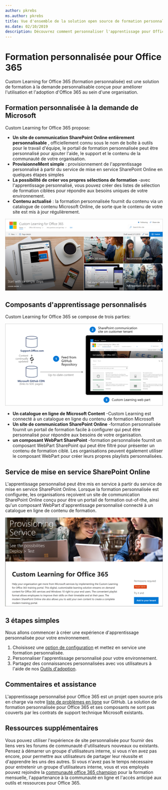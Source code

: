 ```yaml
---
author: pkrebs
ms.author: pkrebs
title: Vue d'ensemble de la solution open source de formation personnalisée pour Office 365
ms.date: 02/10/2019
description: Découvrez comment personnaliser l'apprentissage pour Office 365 peut accélérer l'utilisation et l'adoption d'Office 365 au sein de votre organisation. Nos solutions incluent un composant WebPart SharePoint Online personnalisé et un site de formation aux communications SharePoint Online modernes qui est facile à configurer pour votre client Office 365.
---
```


# <a name="custom-learning-for-office-365"></a>Formation personnalisée pour Office 365
Custom Learning for Office 365 (formation personnalisée) est une solution de formation à la demande personnalisable conçue pour améliorer l'utilisation et l'adoption d'Office 365 au sein d'une organisation. 

## <a name="on-demand-custom-training-from-microsoft"></a>Formation personnalisée à la demande de Microsoft

Custom Learning for Office 365 propose:

- **Un site de communication SharePoint Online entièrement personnalisable** , officiellement connu sous le nom de boîte à outils pour le travail d'équipe, le portail de formation personnalisée peut être personnalisé pour ajouter l'aide, le support et le contenu de la communauté de votre organisation.
- **ProvisionneMent simple** : provisionnement de l'apprentissage personnalisé à partir du service de mise en service SharePoint Online en quelques étapes simples
- **La possibilité de créer vos propres sélections de formation** -avec l'apprentissage personnalisé, vous pouvez créer des listes de sélection de formation ciblées pour répondre aux besoins uniques de votre environnement.
- **Contenu actualisé** : la formation personnalisée fournit du contenu via un catalogue de contenu Microsoft Online, de sorte que le contenu de votre site est mis à jour régulièrement.

![CG-Introducing. png](media/cg-introducing.png)

## <a name="custom-learning-components"></a>Composants d'apprentissage personnalisés
Custom Learning for Office 365 se compose de trois parties: 

![CG-howitworks. png](media/cg-howitworks.png)

- **Un catalogue en ligne de Microsoft Content** -Custom Learning est connecté à un catalogue en ligne du contenu de formation Microsoft
- **Un site de communication SharePoint Online** -formation personnalisée fournit un portail de formation facile à configurer qui peut être personnalisé pour répondre aux besoins de votre organisation.
- **un composant WebPart SharePoint** -formation personnalisée fournit un composant WebPart SharePoint qui peut être filtré pour présenter un contenu de formation ciblé. Les organisations peuvent également utiliser le composant WebPart pour créer leurs propres playlists personnalisées.

## <a name="sharepoint-online-provisioning-service"></a>Service de mise en service SharePoint Online 
L'apprentissage personnalisé peut être mis en service à partir du service de mise en service SharePoint Online. Lorsque la formation personnalisée est configurée, les organisations reçoivent un site de communication SharePoint Online conçu pour être un portail de formation out-of-the, ainsi qu'un composant WebPart d'apprentissage personnalisé connecté à un catalogue en ligne de contenu de formation. 

![CG-provision. png](media/cg-provision.png)

## <a name="3-easy-steps"></a>3 étapes simples
Nous allons commencer à créer une expérience d'apprentissage personnalisée pour votre environnement.
1. Choisissez une [option de configuration](custom_setupoptions.md) et mettez en service une formation personnalisée.  
2. Personnaliser l'apprentissage personnalisé pour votre environnement.
3. Partagez des connaissances personnalisées avec vos utilisateurs à l'aide de nos [Outils d'adoption](driveadoption.md).

## <a name="feedback-and-support"></a>Commentaires et assistance

L'apprentissage personnalisé pour Office 365 est un projet open source pris en charge via notre [liste de problèmes en ligne](https://aka.ms/CustomLearningHelp) sur GitHub. La solution de formation personnalisée pour Office 365 et ses composants ne sont pas couverts par les contrats de support technique Microsoft existants.  

## <a name="additional-resources"></a>Ressources supplémentaires
Vous pouvez utiliser l'expérience de site personnalisée pour fournir des liens vers les forums de communauté d'utilisateurs nouveaux ou existants. Pensez à démarrer un groupe d'utilisateurs interne, si vous n'en avez pas encore, pour permettre aux utilisateurs de partager leur réussite et d'apprendre les uns des autres.  Si vous n'avez pas le temps nécessaire pour entretenir un groupe d'utilisateurs interne, vous et vos employés pouvez rejoindre la [communauté office 365 champion](https://aka.ms/O365Champions) pour la formation mensuelle, l'appartenance à la communauté en ligne et l'accès anticipé aux outils et ressources pour Office 365.